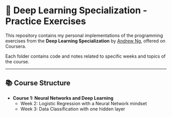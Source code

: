# 🧠 Deep Learning Specialization - Practice Exercises

This repository contains my personal implementations of the programming exercises from the **Deep Learning Specialization** by [Andrew Ng](https://www.coursera.org/instructor/andrewng), offered on Coursera.

Each folder contains code and notes related to specific weeks and topics of the course.

---

## 📚 Course Structure

- **Course 1: Neural Networks and Deep Learning**
  - Week 2: Logistic Regression with a Neural Network mindset
  - Week 3: Data Classification with one hidden layer


